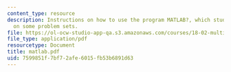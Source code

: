 ```yaml
---
content_type: resource
description: Instructions on how to use the program MATLAB?, which students must use
  on some problem sets.
file: https://ol-ocw-studio-app-qa.s3.amazonaws.com/courses/18-02-multivariable-calculus-fall-2007/7599851f7bf72afe6015fb53b6891d63_matlab.pdf
file_type: application/pdf
resourcetype: Document
title: matlab.pdf
uid: 7599851f-7bf7-2afe-6015-fb53b6891d63
---
```

